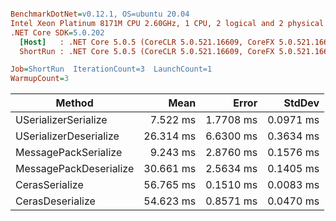 ``` ini

BenchmarkDotNet=v0.12.1, OS=ubuntu 20.04
Intel Xeon Platinum 8171M CPU 2.60GHz, 1 CPU, 2 logical and 2 physical cores
.NET Core SDK=5.0.202
  [Host]   : .NET Core 5.0.5 (CoreCLR 5.0.521.16609, CoreFX 5.0.521.16609), X64 RyuJIT
  ShortRun : .NET Core 5.0.5 (CoreCLR 5.0.521.16609, CoreFX 5.0.521.16609), X64 RyuJIT

Job=ShortRun  IterationCount=3  LaunchCount=1  
WarmupCount=3  

```
|                 Method |      Mean |     Error |    StdDev |
|----------------------- |----------:|----------:|----------:|
|   USerializerSerialize |  7.522 ms | 1.7708 ms | 0.0971 ms |
| USerializerDeserialize | 26.314 ms | 6.6300 ms | 0.3634 ms |
|   MessagePackSerialize |  9.243 ms | 2.8760 ms | 0.1576 ms |
| MessagePackDeserialize | 30.661 ms | 2.5634 ms | 0.1405 ms |
|         CerasSerialize | 56.765 ms | 0.1510 ms | 0.0083 ms |
|       CerasDeserialize | 54.623 ms | 0.8571 ms | 0.0470 ms |

